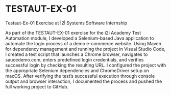 # TESTAUT-EX-01
Testaut-Ex-01 Exercise at İ2İ Systems Software Internship

As part of the TESTAUT-EX-01 exercise for the i2i Academy Test Automation module, I developed a Selenium-based Java application to automate the login process of a demo e-commerce website. Using Maven for dependency management and running the project in Visual Studio Code, I created a test script that launches a Chrome browser, navigates to saucedemo.com, enters predefined login credentials, and verifies successful login by checking the resulting URL. I configured the project with the appropriate Selenium dependencies and ChromeDriver setup on macOS. After verifying the test’s successful execution through console output and browser interaction, I documented the process and pushed the full working project to GitHub.
